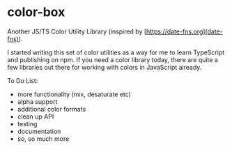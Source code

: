 # color-box

Another JS/TS Color Utility Library (inspired by [https://date-fns.org](date-fns)).

I started writing this set of color utilities as a way for me to learn
TypeScript and publishing on npm. If you need a color library today, there are
quite a few libraries out there for working with colors in
JavaScript already.

To Do List:

- more functionality (mix, desaturate etc)
- alpha support
- additional color formats
- clean up API
- testing
- documentation
- so, so much more
